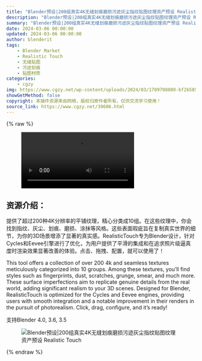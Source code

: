 ```yaml
---
title: "Blender预设|200组真实4K无缝划痕磨损污迹灰尘指纹贴图纹理资产预设 Realistic Touch"
description: "Blender预设|200组真实4K无缝划痕磨损污迹灰尘指纹贴图纹理资产预设 Realistic Touch"
summary: "Blender预设|200组真实4K无缝划痕磨损污迹灰尘指纹贴图纹理资产预设 Realistic Touch"
date: 2024-03-06 00:00:00
updated: 2024-03-06 00:00:00
author: blenderit
tags: 
    - Blender Market
    - Realistic Touch
    - 无缝贴图
    - 污迹划痕
    - 贴图材质
categories:
    - cgzy
img: https://www.cgzy.net/wp-content/uploads/2024/03/1709708809-bf2b585aaeb7a04.webp
showGetMethod: false
copyright: 本插件资源来自网络，版权归原作者所有，仅供交流学习使用！
source_link: https://www.cgzy.net/39606.html
---
```


{% raw %}
<figure class="wp-block-video aligncenter"><video controls src="http://cloud.video.taobao.com/play/u/null/p/1/e/6/t/1/451959293376.mp4"></video></figure><div class="wp-block-pandastudio-title"><div class="title_style_01"><h2 id="h2-0">资源介绍：</h2></div></div><p class="is-style-text-indent-2em">提供了超过200种4K分辨率的平铺纹理，精心分类成10组。在这些纹理中，你会找到指纹、灰尘、划痕、磨损、涂抹等风格。这些表面瑕疵旨在复制真实世界的细节，为你的3D场景增添了显著的真实感。RealisticTouch专为Blender设计，针对Cycles和Eevee引擎进行了优化，为用户提供了平滑的集成和在追求照片级逼真度时渲染效果显著改善的体验。点击、拖拽、配置，就可以使用了！</p><p>This tool offers a collection of over 200 4k and seamless textures meticulously categorized into 10 groups. Among these textures, you’ll find styles such as fingerprints, dust, scratches, grunge, smear, and much more. These surface imperfections aim to replicate genuine details from the real world, adding significant realism to your 3D scenes. Designed for Blender, RealisticTouch is optimized for the Cycles and Eevee engines, providing users with smooth integration and a notable improvement in their renders in the pursuit of photorealism. Click, drag, configure, and it’s ready!</p><div class="wp-block-pandastudio-tips"><div class="tip success "><p>支持Blender 4.0, 3.6, 3.5</p>
</div></div><div class="wp-block-image is-style-border-round-and-with-shadow">
<figure class="aligncenter size-large"><img decoding="async" src="https://img.alicdn.com/imgextra/i4/717183932/O1CN01tjg8Xq1euuGJMGtwI_!!717183932.jpg" title="Blender预设|200组真实4K无缝划痕磨损污迹灰尘指纹贴图纹理资产预设 Realistic Touch" alt="Blender预设|200组真实4K无缝划痕磨损污迹灰尘指纹贴图纹理资产预设 Realistic Touch"></figure></div>
<div style="display: none">cgzy</div>
{% endraw %}